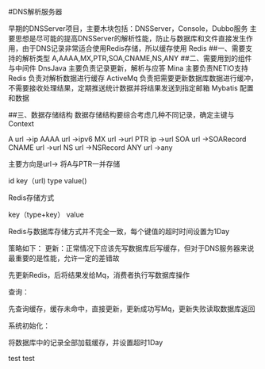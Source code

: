 #DNS解析服务器

早期的DNSServer项目，主要木块包括：DNSServer，Console，Dubbo服务
主要思想是尽可能的提高DNSServer的解析性能，防止与数据库和文件直接发生作用，由于DNS记录非常适合使用Redis存储，所以缓存使用
Redis
##一、需要支持的解析类型
A,AAAA,MX,PTR,SOA,CNAME,NS,ANY
##二、需要用到的组件与中间件
DnsJava 主要负责记录更新，解析与应答
Mina 主要负责NETIO支持
Redis 负责对解析数据进行缓存
ActiveMq 负责把需要更新数据库数据进行缓冲，不需要接收处理结果，定期推送统计数据并将结果发送到指定邮箱
Mybatis 配置和数据

##三、数据存储结构 数据存储结构要综合考虑几种不同记录，确定主键与Context


A          url ->ip
AAAA	   url ->ipv6
MX 		   url ->url
PTR		   ip ->url
SOA		   url ->SOARecord
CNAME	   url ->url
NS		   url ->NSRecord
ANY		   url ->any

主要方向是url-> 将A与PTR一并存储

id		key（url)		type		value()


Redis存储方式

key（type+key） value

Redis与数据库存储方式并不完全一致，每个键值的超时时间设置为1Day

策略如下：
更新：正常情况下应该先写数据库后写缓存，但对于DNS服务器来说最重要的是性能，允许一定的差错故

先更新Redis，后将结果发给Mq，消费者执行写数据库操作

查询：

先查询缓存，缓存未命中，直接更新，更新成功写Mq，更新失败读取数据库返回


系统初始化：

将数据库中的记录全部加载缓存，并设置超时1Day












test test
